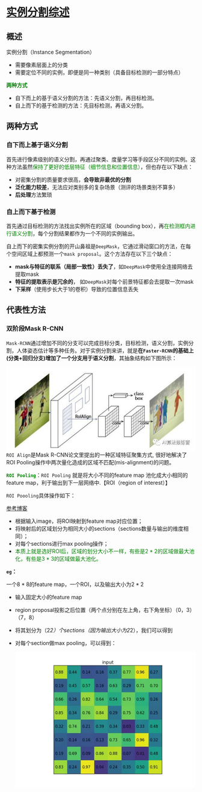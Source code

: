 # <a href="https://cloud.tencent.com/developer/article/1594076?from=article.detail.1594081">实例分割综述</a>

## 概述

实例分割（Instance Segmentation）

- 需要像素层面上的分类
- 需要定位不同的实例，即便是同一种类别（具备目标检测的一部分特点）

<span style="color:green">**两种方式**</span>

- 自下而上的基于语义分割的方法：先语义分割，再目标检测。
- 自上而下的基于检测的方法：先目标检测，再语义分割。

## 两种方式

### 自下而上基于语义分割

首先进行像素级别的语义分割，再通过聚类、度量学习等手段区分不同的实例。这种方法虽然<span style="color:green">保持了更好的低层特征（细节信息和位置信息）</span>，但也存在以下缺点：

- 对密集分割的质量要求很高，**会导致非最优的分割**
- **泛化能力较差**，无法应对类别多的复杂场景（测评的场景类别不算多）
- **后处理**方法繁琐

### 自上而下基于检测

首先通过目标检测的方法找出实例所在的区域（bounding box），再<span style="color:green">在检测框内进行语义分割</span>，每个分割结果都作为一个不同的实例输出。

自上而下的密集实例分割的开山鼻祖是`DeepMask`，它通过滑动窗口的方法，在每个空间区域上都预测一个`mask proposal`。这个方法存在以下三个缺点：

- **mask与特征的联系（局部一致性）丢失了**，如`DeepMask`中使用全连接网络去提取mask
- **特征的提取表示是冗余的**， 如`DeepMask`对每个前景特征都会去提取一次mask
- **下采样**（使用步长大于1的卷积）导致的位置信息丢失

## 代表性方法

### 双阶段Mask R-CNN

`Mask-RCNN`通过增加不同的分支可以完成目标分类，目标检测，语义分割，实例分割，人体姿态估计等多种任务。对于实例分割来讲，就是**在`Faster-RCNN`的基础上(分类+回归分支)增加了一个分支用于语义分割**，其抽象结构如下图所示：

<img src="../../../pics/CV_blog/instance segment/mask_r-cnn.jpeg" style="float:left">

`ROI Align`是Mask R-CNN论文里提出的一种区域特征聚集方式, 很好地解决了ROI Pooling操作中两次量化造成的区域不匹配(mis-alignment)的问题。

<span style="color:green">**`ROI Pooling`**</span>：`ROI Pooling` 就是将大小不同的feature map 池化成大小相同的feature map，利于输出到下一层网络中.【ROI（region of interest）】

`ROI Poooling`具体操作如下：

<a href="https://blog.csdn.net/weixin_44638957/article/details/97144418?utm_medium=distribute.pc_relevant_t0.none-task-blog-BlogCommendFromMachineLearnPai2-1.control&depth_1-utm_source=distribute.pc_relevant_t0.none-task-blog-BlogCommendFromMachineLearnPai2-1.control">参考博客</a>

- 根据输入image，将ROI映射到feature map对应位置；
- 将映射后的区域划分为相同大小的sections（sections数量与输出的维度相同）；
- 对每个sections进行max pooling操作；
- <span style="color:green">本质上就是选好ROI后，区域的划分大小不一样，有些是$2*2$的区域做最大池化，有些是$3*3$的区域做最大池化。</span>

**`eg`：**

一个$8 * 8$的feature map，一个ROI，以及输出大小为$2*2$

- 输入固定大小的feature map

- region proposal投影之后位置（两个点分别在左上角，右下角坐标）（0，3）（7，8）

- 将其划分为（2*2）个sections（因为输出大小为2*2），我们可以得到

- 对每个section做max pooling，可以得到：

  <img src="../../../pics/CV_blog/instance segment/ROI_Pooling.webp" style="float:left">

